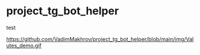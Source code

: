 # project_tg_bot_helper

test


https://github.com/VadimMakhrov/project_tg_bot_helper/blob/main/img/Valutes_demo.gif
